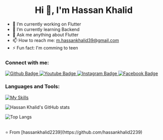  <h1 align="center">Hi 👋, I'm Hassan Khalid</h1>

- 🔭 I’m currently working on Flutter
- 🌱 I’m currently learning Backend
- 💬 Ask me anything about Flutter 
- 📫 How to reach me: m.hassankhalid39@gmail.com
- ⚡ Fun fact: I'm comming to teen
  
### Connect with me:
<div id="badges">
  <a href="https://github.com/hassankhalid2239">
    <img src="https://img.shields.io/badge/Github-white?style=for-the-badge&logo=Github&logoColor=black" alt="Github Badge"/>
  </a>
  <a href="https://www.youtube.com/@HassanKhalid39">
    <img src="https://img.shields.io/badge/YouTube-red?style=for-the-badge&logo=youtube&logoColor=white" alt="Youtube Badge"/>
  </a>
   <a href="https://www.instagram.com/hassan.ch2239/">
    <img src="https://img.shields.io/badge/Instagram-purple?style=for-the-badge&logo=instagram&logoColor=white" alt="Instagram Badge"/>
  </a>
   <a href="https://www.facebook.com/hassan.ch2239?mibextid=ZbWKwL">
    <img src="https://img.shields.io/badge/Facebook-blue?style=for-the-badge&logo=facebook&logoColor=white" alt="Facebook Badge"/>
  </a>
<!--    <a href="https://twitter.com/axiftaj">
    <img src="https://img.shields.io/badge/Twitter-blue?style=for-the-badge&logo=twitter&logoColor=white" alt="Twitter Badge"/>
  </a> -->
</div>

### Languages and Tools:
[![My Skills](https://skillicons.dev/icons?i=flutter,dart,firebase,github,git,postman,perline=5)](https://skillicons.dev)

![Hassan Khalid's GitHub stats](https://github-readme-stats.vercel.app/api?username=hassankhalid2239&show_icons=true&theme=dark)

![Top Langs](https://github-readme-stats.vercel.app/api/top-langs/?hassankhalid2239=axiftaj&theme=dark)


<br>
⭐️ From [hassankhalid2239](https://github.com/hassankhalid2239)
